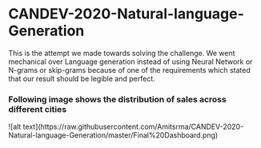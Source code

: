 # CANDEV-2020-Natural-language-Generation
This is the attempt we made towards solving the challenge. We went mechanical over Language generation instead of using Neural Network or N-grams or skip-grams because of one of the requirements which stated that our result should be legible and perfect.

<h3>Following image shows the distribution of sales across different cities</h2>
![alt text](https://raw.githubusercontent.com/Amitsrma/CANDEV-2020-Natural-language-Generation/master/Final%20Dashboard.png)
